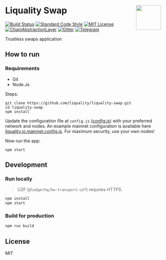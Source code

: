 # Liquality Swap <img align="right" src="https://raw.githubusercontent.com/liquality/chainabstractionlayer/master/liquality-logo.png" height="80px" />


[![Build Status](https://travis-ci.com/liquality/liquality-swap.svg?branch=master)](https://travis-ci.com/liquality/liquality-swap)
[![Standard Code Style](https://img.shields.io/badge/codestyle-standard-brightgreen.svg)](https://github.com/standard/standard)
[![MIT License](https://img.shields.io/badge/license-MIT-brightgreen.svg)](./LICENSE.md)
[![ChainAbstractionLayer](https://img.shields.io/npm/dt/@liquality/chainabstractionlayer.svg)](https://npmjs.com/package/@liquality/chainabstractionlayer)
[![Gitter](https://img.shields.io/gitter/room/liquality/Lobby.svg)](https://gitter.im/liquality/Lobby?source=orgpage)
[![Telegram](https://img.shields.io/badge/chat-on%20telegram-blue.svg)](https://t.me/Liquality)

Trustless swaps application

## How to run

### Requirements

- Git
- Node.Js

Steps:

```
git clone https://github.com/liquality/liquality-swap.git
cd liquality-swap
npm install
```

Update the configuration file at `config.js` ([config.js](src/config/config.js)) with your preferred network and nodes. An example mainnet configuration is available here [liquality.io.mainnet.config.js](configs/liquality.io.mainnet.config.js). For maximum security, use your own nodes!

Now run the app:

`npm start`


## Development

### Run locally

> U2F (`@ledgerhq/hw-transport-u2f`) requires HTTPS.

```bash
npm install
npm start
```

### Build for production

```bash
npm run build
```


## License

MIT
